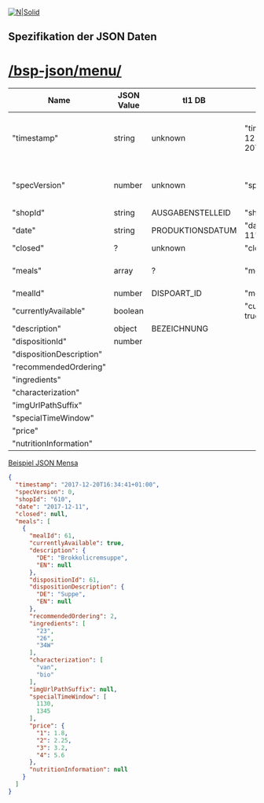 [![N|Solid](https://studierendenwerk-ulm.de/wp-content/themes/studentenwerk/assets/img/logo.png)](https://nodesource.com/products/nsolid)
## Spezifikation der JSON Daten 



# [/bsp-json/menu/ ](https://github.com/studierendenwerk-ulm/open-food-data/blob/bsp-realdata/bsp-json/menu/610/2017/by-day/610-2017-12-11.json)

| Name | JSON Value | tl1 DB | Beispiel | Hinweis | 
| ---- | ---------- | ------ | -------- |---------|  
| "timestamp"| string | unknown |"timestamp": "2017-12-20T16:34:41+01:00"| hier wird die allgemeine Zeitangabe verwendet|
| "specVersion" | number | unknown | "specVersion": 0 | hier wird die Version der JSON dargestellt|
| "shopId" | string | AUSGABENSTELLEID | "shopId": "610" | 
| "date" | string | PRODUKTIONSDATUM | "date": "2017-12-11"|
| "closed" |    ?     | unknown |  "closed": null |
| "meals" | array | ? | "meals": [{},{},...,{}] | enthaelt objekte von meals
| "mealId" | number | DISPOART_ID | "mealId": 61 | 
| "currentlyAvailable"  | boolean  |   | "currentlyAvailable": true |
|  "description" | object | BEZEICHNUNG | |
| "dispositionId" |number||
| "dispositionDescription" |   |   |   |
| "recommendedOrdering" |   |   |   |
| "ingredients" |   |   |   |
| "characterization" |   |   |   |
| "imgUrlPathSuffix" |   |   |   |
| "specialTimeWindow" |   |   |   |
| "price"  |   |   |   |
| "nutritionInformation"  |   |   |   |
[Beispiel JSON Mensa ](https://github.com/studierendenwerk-ulm/open-food-data/blob/bsp-realdata/bsp-json/menu/610/2017/by-day/610-2017-12-11.json)
```json
{
  "timestamp": "2017-12-20T16:34:41+01:00",
  "specVersion": 0,
  "shopId": "610",
  "date": "2017-12-11",
  "closed": null,
  "meals": [
    {
      "mealId": 61,
      "currentlyAvailable": true,
      "description": {
        "DE": "Brokkolicremsuppe",
        "EN": null
      },
      "dispositionId": 61,
      "dispositionDescription": {
        "DE": "Suppe",
        "EN": null
      },
      "recommendedOrdering": 2,
      "ingredients": [
        "23",
        "26",
        "34W"
      ],
      "characterization": [
        "van",
        "bio"
      ],
      "imgUrlPathSuffix": null,
      "specialTimeWindow": [
        1130,
        1345
      ],
      "price": {
        "1": 1.8,
        "2": 2.25,
        "3": 3.2,
        "4": 5.6
      },
      "nutritionInformation": null
    }
  ]
}
```
